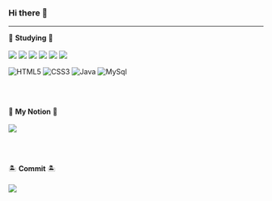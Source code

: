 ### Hi there 👋

>
___




📜 **Studying** 📜
<br>
<br>
<img src="https://img.shields.io/badge/AWS-232F3E?style=flat-square&logo=Amazon AWS&logoColor=ffffff"/>
<img src="https://img.shields.io/badge/Amazon EC2-FF9900?style=flat-square&logo=Amazon EC2&logoColor=ffffff"/>
<img src="https://img.shields.io/badge/Jenkins-D24939?style=flat-square&logo=Jenkins&logoColor=ffffff"/>
<img src="https://img.shields.io/badge/NGINX-009639?style=flat-square&logo=NGINX&logoColor=ffffff"/>
<img src="https://img.shields.io/badge/Spring Boot-6DB33F?style=flat-square&logo=Spring Boot&logoColor=ffffff"/>
<img src="https://img.shields.io/badge/ApacheHadoop-66CCFF?style=flat-square&logo=ApacheHadoop&logoColor=ffffff"/>

![HTML5](https://img.shields.io/badge/-HTML5-F05032.svg?&style=for-the-badge&logo=html5&logoColor=ffffff)
![CSS3](https://img.shields.io/badge/-CSS3-007ACC.svg?&style=for-the-badge&logo=css3&logoColor=ffffff)
![Java](https://img.shields.io/badge/-Java-ffe000.svg?&style=for-the-badge&logo=java&logoColor=ffffff)
![MySql](https://img.shields.io/badge/-MySql-3399FF.svg?&style=for-the-badge&logo=mysql&logoColor=000000)
<!-- ![Vue.js](https://img.shields.io/badge/-Vue.js-009900.svg?&style=for-the-badge&logo=vue.js&logoColor=ffffff) -->

<br>
<br>

📑 **My Notion** 📑
<br>
<br>
<a href="https://www.notion.so/Doseok-Oh-34f4bfeb468f4394b0fa5dc16ac1067b"><img src="https://img.shields.io/badge/notion-000000?style=flat-square&logo=Notion&logoColor=ffffff"/></a>

<br>
<br>

🏝 **Commit** 🏝
<br>
<br>
<img src="https://img.shields.io/github/commit-activity/w/ohdoseok/ohdoseok"/>
